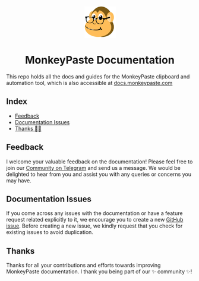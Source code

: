 <p align="center">
  <img alt="MonkeyPaste logo" src="static/img/monkey.png" width="85px" />
  <h1 align="center">MonkeyPaste Documentation</h1>
</p>

This repo holds all the docs and guides for the MonkeyPaste clipboard and automation tool, which is also accessible at [docs.monkeypaste.com](https://docs.monkeypaste.com)

## Index
- [Feedback](#feedback)
- [Documentation Issues](#documentation-issues)
- [Thanks 🍌💜](#thanks)

## Feedback
I welcome your valuable feedback on the documentation! Please feel free to join our [Community on Telegram](https://t.me/MonkeyPaste) and send us a message. We would be delighted to hear from you and assist you with any queries or concerns you may have. 

## Documentation Issues
If you come across any issues with the documentation or have a feature request related explicitly to it, we encourage you to create a new [GitHub issue](https://github.com/monkeypaste/monkeypaste-docs/issues/new). Before creating a new issue, we kindly request that you check for existing issues to avoid duplication. 

## Thanks

Thanks for all your contributions and efforts towards improving MonkeyPaste documentation. I thank you being part of our ✨ community ✨!